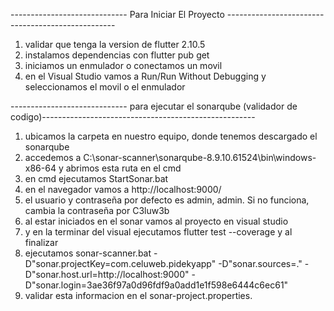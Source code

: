 
----------------------------- Para Iniciar El Proyecto --------------------------------------------------

1. validar que tenga la version de flutter 2.10.5
2. instalamos dependencias con flutter pub get
3. iniciamos un enmulador o conectamos un movil
4. en el Visual Studio vamos a Run/Run Without Debugging y seleccionamos el movil o el enmulador

----------------------------- para ejecutar el sonarqube (validador de codigo)-----------------------------------------------------

1. ubicamos la carpeta en nuestro equipo, donde tenemos descargado el sonarqube
2. accedemos a C:\sonar-scanner\sonarqube-8.9.10.61524\bin\windows-x86-64 y abrimos esta ruta en el cmd
3. en cmd ejecutamos StartSonar.bat
4. en el navegador vamos a http://localhost:9000/
5. el usuario y contraseña por defecto es admin, admin. Si no funciona, cambia la contraseña por C3luw3b
6. al estar iniciados en el sonar vamos al proyecto en visual studio
7. y en la terminar del visual ejecutamos flutter test --coverage y al finalizar
8. ejecutamos sonar-scanner.bat -D"sonar.projectKey=com.celuweb.pidekyapp" -D"sonar.sources=." -D"sonar.host.url=http://localhost:9000" -D"sonar.login=3ae36f97a0d96fdf9a0add1e1f598e6444c6ec61"
9. validar esta informacion en el sonar-project.properties.

